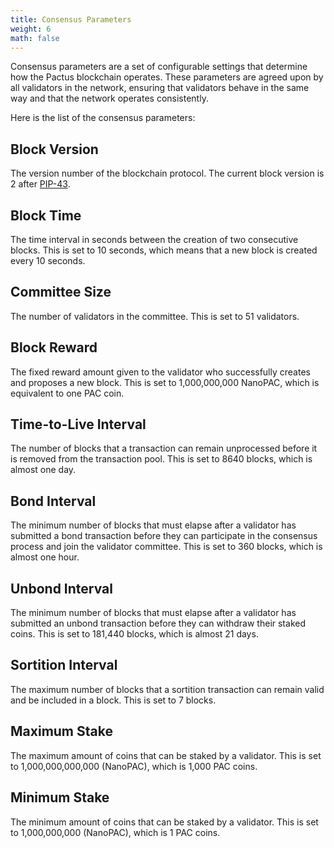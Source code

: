 ```yaml
---
title: Consensus Parameters
weight: 6
math: false
---
```


Consensus parameters are a set of configurable settings that determine how the Pactus blockchain operates.
These parameters are agreed upon by all validators in the network,
ensuring that validators behave in the same way and that the network operates consistently.

Here is the list of the consensus parameters:

## Block Version

The version number of the blockchain protocol.
The current block version is 2 after [PIP-43](https://pips.pactus.org/PIPs/pip-43).

## Block Time

The time interval in seconds between the creation of two consecutive blocks.
This is set to 10 seconds, which means that a new block is created every 10 seconds.

## Committee Size

The number of validators in the committee.
This is set to 51 validators.

## Block Reward

The fixed reward amount given to the validator who successfully creates and proposes a new block.
This is set to 1,000,000,000 NanoPAC, which is equivalent to one PAC coin.

## Time-to-Live Interval

The number of blocks that a transaction can remain unprocessed before
it is removed from the transaction pool.
This is set to 8640 blocks, which is almost one day.

## Bond Interval

The minimum number of blocks that must elapse after a validator has submitted a bond transaction
before they can participate in the consensus process and join the validator committee.
This is set to 360 blocks, which is almost one hour.

## Unbond Interval

The minimum number of blocks that must elapse after a validator has submitted
an unbond transaction before
they can withdraw their staked coins.
This is set to 181,440 blocks, which is almost 21 days.

## Sortition Interval

The maximum number of blocks that a sortition transaction can remain valid and be included
in a block.
This is set to 7 blocks.

## Maximum Stake

The maximum amount of coins that can be staked by a validator.
This is set to 1,000,000,000,000 (NanoPAC), which is 1,000 PAC coins.

## Minimum Stake

The minimum amount of coins that can be staked by a validator.
This is set to 1,000,000,000 (NanoPAC), which is 1 PAC coins.
